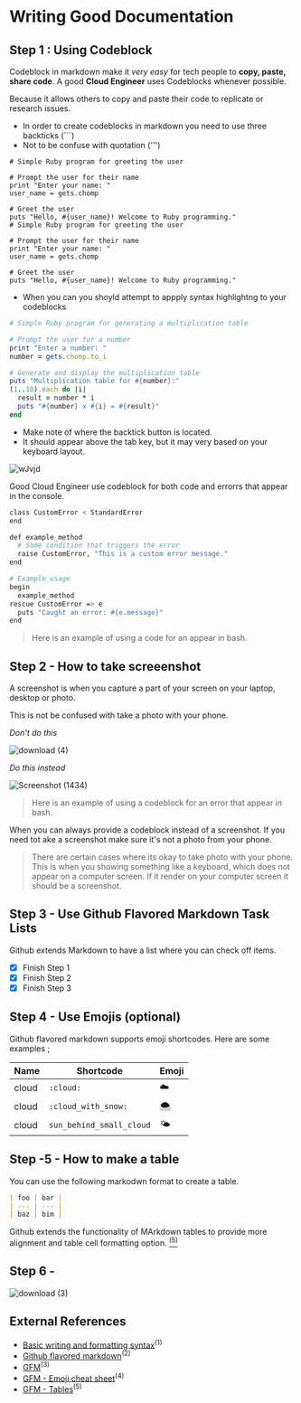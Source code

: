 # Writing Good Documentation

## Step 1 : Using Codeblock

Codeblock in markdown make it *very easy* for tech people to **copy, paste, share code**. A good __Cloud Engineer__ uses Codeblocks whenever possible.

Because it allows others to copy and paste their code to replicate or research issues.

- In order to create codeblocks in markdown you need to use three backticks (```)
- Not to be confuse with quotation (''')

```
# Simple Ruby program for greeting the user

# Prompt the user for their name
print "Enter your name: "
user_name = gets.chomp

# Greet the user
puts "Hello, #{user_name}! Welcome to Ruby programming."
# Simple Ruby program for greeting the user

# Prompt the user for their name
print "Enter your name: "
user_name = gets.chomp

# Greet the user
puts "Hello, #{user_name}! Welcome to Ruby programming."
```


- When you can you shoyld attempt to appply syntax highlightng to your codeblocks

```ruby
# Simple Ruby program for generating a multiplication table

# Prompt the user for a number
print "Enter a number: "
number = gets.chomp.to_i

# Generate and display the multiplication table
puts "Multiplication table for #{number}:"
(1..10).each do |i|
  result = number * i
  puts "#{number} x #{i} = #{result}"
end
```

- Make note of where the backtick button is located.
- It should appear above the tab key, but it may very based on your keyboard layout.

![wJvjd](https://github.com/cupumelody/github-doc-example1/assets/145847069/85dcfdc7-16cc-45f8-863a-3825267c5e1b)


Good Cloud Engineer use codeblock for both code and errorrs that appear in the console.

```bash
class CustomError < StandardError
end

def example_method
  # Some condition that triggers the error
  raise CustomError, "This is a custom error message."
end

# Example usage
begin
  example_method
rescue CustomError => e
  puts "Caught an error: #{e.message}"
end
```

> Here is an example of using a code for an appear in bash.

## Step 2 - How to take screeenshot

A screenshot is when you capture a part of your screen on your laptop, desktop or photo.

This is not be confused with take a photo with your phone.

*Don't do this* 

![download (4)](https://github.com/cupumelody/github-doc-example1/assets/145847069/f121ad8c-ae00-4e81-959e-819e2c5d4bd4)

*Do this instead*

![Screenshot (1434)](https://github.com/cupumelody/github-doc-example1/assets/145847069/08d6531d-7f98-42ce-883f-2e9c6d39c940)

> Here is an example of using a codeblock for an error that appear in bash.

When you can always provide a codeblock instead of a screenshot.
If you need tot ake a screenshot make sure it's not a photo from your phone.

> There are certain cases where its okay to take photo with your phone. This is when you showing something like a keyboard, which does not appear on a computer screen. If it render on your computer screen it should be a screenshot.

## Step 3 - Use Github Flavored Markdown Task Lists

Github extends Markdown to have a list where you can check off items.

- [x] Finish Step 1
- [x] Finish Step 2
- [x] Finish Step 3

## Step 4 - Use Emojis (optional)

Github flavored markdown supports emoji shortcodes. Here are some examples ;

| Name | Shortcode | Emoji |
| --- | --- | --- |
| cloud | `:cloud:` | :cloud: |
| cloud | `:cloud_with_snow:` | :cloud_with_snow: |
| cloud | `sun_behind_small_cloud` | :sun_behind_small_cloud: |

## Step -5 - How to make a table

You can use the following markodwn format to create a table.

```md
| foo | bar |
| --- | --- |
| baz | bim |
```

Github extends the functionality of MArkdown tables to provide more alignment and table cell formatting option. [<sup>(5)</sup>](#External-References)


## Step 6 - 

![download (3)](https://github.com/cupumelody/github-doc-example1/assets/145847069/9450df34-9e9b-4684-ad5f-920d3ed2f7a3)


## External References 
- [Basic writing and formatting syntax](https://docs.github.com/en/get-started/writing-on-github)<sup>(1)</sup>
- [Github flavored markdown](https://github.github.com/gfm/)<sup>(2)</sup>
- [GFM](https://github.github.com/gfm/#task-list-items-extension-)<sup>(3)</sup>
- [GFM - Emoji cheat sheet](https://github.com/ikatyang/emoji-cheat-sheet/blob/master/README.md)<sup>(4)</sup>
- [GFM - Tables](https://github.github.com/gfm/#tables-extension-)<sup>(5)</sup>






